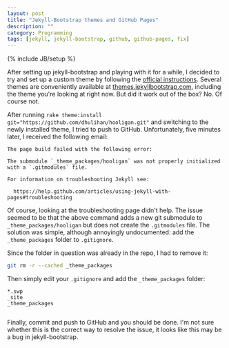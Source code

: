 ```yaml
---
layout: post
title: "Jekyll-Bootstrap themes and GitHub Pages"
description: ""
category: Programming
tags: [jekyll, jekyll-bootstrap, github, github-pages, fix]
---
```

{% include JB/setup %}

After setting up jekyll-bootstrap and playing with it for a while, I decided to
try and set up a custom theme by following the [official instructions][jb-theming].
Several themes are conveniently available at [themes.jekyllbootstrap.com][jb-themes],
including the theme you're looking at right now. But did it work out of the box? No.
Of course not.

<a name="excerpt-continue"></a>

After running `rake theme:install git="https://github.com/dhulihan/hooligan.git"`
and switching to the newly installed theme, I tried to push to GitHub. Unfortunately,
five minutes later, I received the following email:

```
The page build failed with the following error:

The submodule `_theme_packages/hooligan` was not properly initialized with a `.gitmodules` file.

For information on troubleshooting Jekyll see:

  https://help.github.com/articles/using-jekyll-with-pages#troubleshooting
```

Of course, looking at the troubleshooting page didn't help. The issue seemed to be
that the above command adds a new git submodule to `_theme_packages/hooligan` but
does not create the `.gitmodules` file. The solution was simple, although
annoyingly undocumented: add the `_theme_packages` folder to `.gitignore`.

Since the folder in question was already in the repo, I had to remove it:

```bash
git rm -r --cached _theme_packages
```

Then simply edit your `.gitignore` and add the `_theme_packages` folder:

```
*.swp
_site
_theme_packages
 
```

Finally, commit and push to GitHub and you should be done. I'm not sure whether
this is the correct way to resolve the issue, it looks like this may be a bug
in jekyll-bootstrap.

[jb-theming]: http://jekyllbootstrap.com/usage/jekyll-theming.html
[jb-themes]: http://themes.jekyllbootstrap.com/

